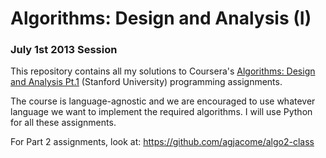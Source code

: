 Algorithms: Design and Analysis (I)
===================================

### July 1st 2013 Session

This repository contains all my solutions to Coursera's [Algorithms: Design and
Analysis Pt.1](https://www.coursera.org/course/algo) (Stanford University)
programming assignments.

The course is language-agnostic and we are encouraged to use whatever language
we want to implement the required algorithms. I will use Python for all these
assignments.

For Part 2 assignments, look at: https://github.com/agjacome/algo2-class
